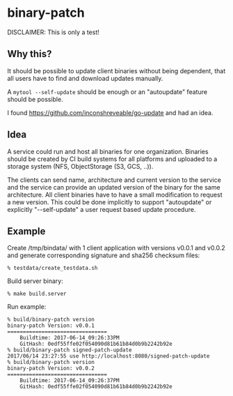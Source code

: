 # binary-patch

DISCLAIMER: This is only a test!

## Why this?

It should be possible to update client binaries without being
dependent, that all users have to find and download updates manually.

A `mytool --self-update` should be enough or an "autoupdate" feature
should be possible.

I found https://github.com/inconshreveable/go-update and
had an idea.

## Idea

A service could run and host all binaries for one organization.
Binaries should be created by CI build systems for all platforms and
uploaded to a storage system (NFS, ObjectStorage (S3, GCS, ..)).

The clients can send name, architecture and current version to the
service and the service can provide an updated version of the binary
for the same architecture. All client binaries have to have a small
modification to request a new version. This could be done implicitly
to support "autoupdate" or explicitly "--self-update" a user request
based update procedure.


## Example

Create /tmp/bindata/ with 1 client application with versions v0.0.1
and v0.0.2 and generate corresponding signature and sha256 checksum
files:

    % testdata/create_testdata.sh

Build server binary:

    % make build.server

Run example:

    % build/binary-patch version
    binary-patch Version: v0.0.1
    ================================
        Buildtime: 2017-06-14_09:26:33PM
        GitHash: 0edf55ffe02f054090d81b61b84d0b9b2242b92e
    % build/binary-patch signed-patch-update
    2017/06/14 23:27:55 use http://localhost:8080/signed-patch-update
    % build/binary-patch version
    binary-patch Version: v0.0.2
    ================================
        Buildtime: 2017-06-14_09:26:37PM
        GitHash: 0edf55ffe02f054090d81b61b84d0b9b2242b92e
